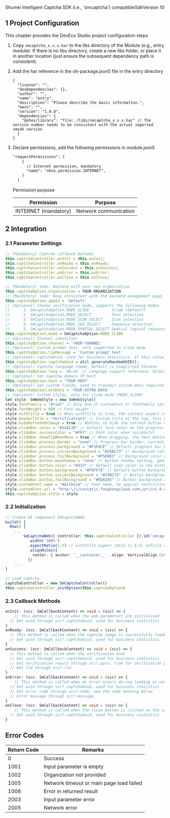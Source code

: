 Shumei Intelligent Captcha SDK (i.e., 'smcaptcha') compatibleSdkVersion 10

## 1 Project Configuration

This chapter provides the DevEco Studio project configuration steps

1. Copy `smcaptcha_x.x.x.har` to the libs directory of the Module (e.g., entry module). If there is no libs directory, create a new libs folder, or place it in another location (just ensure the subsequent dependency path is consistent).

2. Add the har reference in the oh-package.json5 file in the entry directory

   ```json5
   {
     "license": "",
     "devDependencies": {},
     "author": "",
     "name": "entry",
     "description": "Please describe the basic information.",
     "main": "",
     "version": "1.0.0",
     "dependencies": {
       "@ohos/library": "file:./libs/smcaptcha_x.x.x.har" // The version number needs to be consistent with the actual imported smsdk version
     }
   }
   ```

3. Declare permissions, add the following permissions in module.json5

   ```xml
   "requestPermissions": [
       {
         // Internet permission, mandatory
         "name": "ohos.permission.INTERNET",
       }
     ]
   ```

   Permission purpose

   | Permission        | Purpose       |
   | ----------------- | ------------- |
   | INTERNET (mandatory) | Network communication |

## 2 Integration

### 2.1 Parameter Settings

```typescript
// (Mandatory) Captcha callback methods
this.captchaController.onInit = this.onInit;
this.captchaController.onReady = this.onReady;
this.captchaController.onSuccess = this.onSuccess;
this.captchaController.onError = this.onError;
this.captchaController.onClose = this.onClose;

// (Mandatory) todo: Replace with your own organization
this.captchaOption.organization = YOUR-ORGANIZATION
// (Mandatory) todo: Keep consistent with the backend management page, you can directly use default
this.captchaOption.appId = 'default'
// (Optional) Choose verification mode, supports the following modes
//      1. SmCaptchaOption.MODE_SLIDE          Slide (default)
//      2. SmCaptchaOption.MODE_SELECT         Text selection
//      3. SmCaptchaOption.MODE_ICON_SELECT    Icon selection
//      4. SmCaptchaOption.MODE_SEQ_SELECT     Sequence selection
//      5. SmCaptchaOption.MODE_SPATIAL_SELECT Spatial logical reasoning
this.captchaOption.mode = SmCaptchaOption.MODE_SLIDE
// (Optional) Channel identifier
this.captchaOption.channel = 'YOUR-CHANNEL'
// (Optional) Custom prompt text, only supported in slide mode
this.captchaOption.tipMessage = 'Custom prompt text'
// (Optional) captchaUuid, used for business statistics. If this value is not set, the SDK will generate a captchaUuid internally. This captchaUuid is consistent with the captchaUuid in the callback.
this.captchaOption.captchaUuid = util.generateRandomUUID();
// (Optional) Captcha language theme, default is Simplified Chinese
this.captchaOption.lang = `zh-cn` // Language support reference: https://help.ishumei.com/docs/tw/captcha/web/developDoc
// (Optional) Set captcha domain IP host
this.captchaOption.host = 'YOUR-HOST'
// (Optional) Set custom fields, used to transmit custom data required for business events
this.captchaOption.extData = 'YOUR-EXTRA-DATA'
// (Optional) Custom styles, only for slide mode (MODE_SLIDE)
let style: SmWebStyle = new SmWebStyle()
style.fontFamily = "Arial" // Only one of customFont or fontFamily can exist, otherwise it will override the custom font
style.fontWeight = 600 // Font weight
style.withTitle = true // When withTitle is true, the content aspect ratio is 6:5, other styles are 3:2
style.headerTitle = "Vertification1" // Custom title at the top, this property affects the page aspect ratio
style.hideRefreshOnImage = true // Whether to hide the refresh button on the image, the default is to have it
style.slideBar.color = "#141C30" // Default font color on the progress bar
style.slideBar.successColor = "#FFF" // Font color when successful
style.slideBar.showTipWhenMove = true // When dragging, the text behind still shows
style.slideBar.process.border = "none" // Progress bar border, currently used to clear the border
style.slideBar.process.background = "#F3F8CE" // Default progress bar background color
style.slideBar.process.successBackground = "#25BC73" // Background color when successful
style.slideBar.process.failBackground = "#F5E0E2" // Background color when failed
style.slideBar.button.boxShadow = "none" // Button shadow setting, generally used to remove the default shadow
style.slideBar.button.color = "#333" // Default icon color in the button
style.slideBar.button.background = "#F6FF7E" // Default button background color
style.slideBar.button.successBackground = "#25BC73" // Button background color when successful
style.slideBar.button.failBackground = "#ED816E" // Button background color when failed
style.customFont.name = "Walsheim" // Font name, no special restrictions, this ttf file must be configured by the customer
style.customFont.url = "http:\/\/castatic.fengkongcloud.com\/pr\/v1.0.4\/assets\/GT-Walsheim-Pro-Bold.ttf" // Must be an absolute address, starting with https or http, and must support cross-origin (set CORS)
this.captchaOption.style = style
```

### 2.2 Initialization

```typescript
// Create UI component SmCaptchaWeb
build() {
  Row() {
    ...
		SmCaptchaWeb({ controller: this.captchaController }).id('smcaptcha_web')
          .width('100%')
          .aspectRatio(1.5) // withTitle aspect ratio is 6:5; noTitle aspect ratio is 3:2
          .alignRules({
            center: { anchor: '__container__', align: VerticalAlign.Center }
          })
    ...
}
    
// Load captcha
captchaController = new SmCaptchaController()
this.captchaController.initOption(this.captchaOption)
```

### 2.3 Callback Methods

```typescript
onInit: (scc: SmCallbackContent) => void = (scc) => {
	// This method is called when the web parameters are initialized
  // Get uuid through scc?.captchaUuid, used for business statistics
}
onReady: (scc: SmCallbackContent) => void = (scc) => {
  // This method is called when the captcha image is successfully loaded
  // Get uuid through scc?.captchaUuid, used for business statistics
}
onSuccess: (scc: SmCallbackContent) => void = (scc) => {
  // This method is called when the verification ends
  // Get uuid through scc?.captchaUuid, used for business statistics
  // Get verification result through scc?.pass: true for verification passed, false for not passed
  // Get rid through scc?.rid
}
onError: (scc: SmCallbackContent) => void = (scc) => {
	// This method is called when an error occurs during loading or verification, see the code below
  // Get uuid through scc?.captchaUuid, used for business statistics
  // Get error code through scc?.code, see the code meaning below
  // Error message through scc?.message
}
onClose: (scc: SmCallbackContent) => void = (scc) => {
	// This method is called when the close button is clicked on the captcha with the close button style
  // Get uuid through scc?.captchaUuid, used for business statistics
}
```

## Error Codes

| Return Code | Remarks                    |
| ----------- | -------------------------- |
| 0           | Success                    |
| 1001        | Input parameter is empty   |
| 1002        | Organization not provided  |
| 1005        | Network timeout or main page load failed |
| 1006        | Error in returned result   |
| 2003        | Input parameter error      |
| 2005        | Network error              |